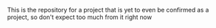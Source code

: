 This is the repository for a project that is yet to even be confirmed as a project, so don't expect too much from it right now
